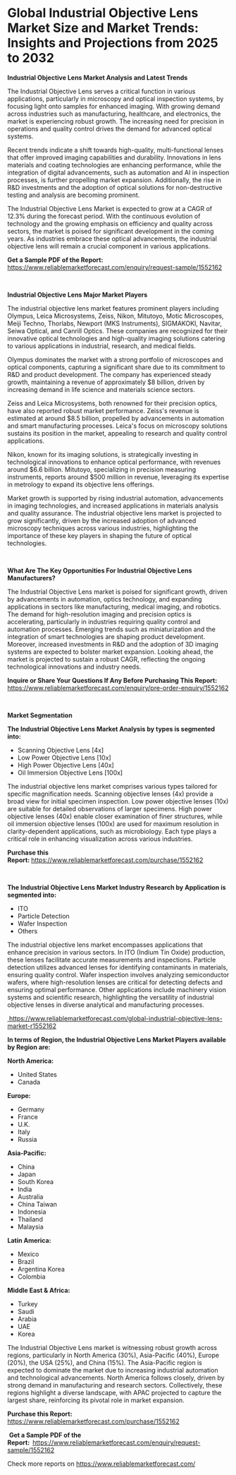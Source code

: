 <p><h1>Global Industrial Objective Lens Market Size and Market Trends: Insights and Projections from 2025 to 2032</h1></p><p><strong>Industrial Objective Lens Market Analysis and Latest Trends</strong></p>
<p><p>The Industrial Objective Lens serves a critical function in various applications, particularly in microscopy and optical inspection systems, by focusing light onto samples for enhanced imaging. With growing demand across industries such as manufacturing, healthcare, and electronics, the market is experiencing robust growth. The increasing need for precision in operations and quality control drives the demand for advanced optical systems.</p><p>Recent trends indicate a shift towards high-quality, multi-functional lenses that offer improved imaging capabilities and durability. Innovations in lens materials and coating technologies are enhancing performance, while the integration of digital advancements, such as automation and AI in inspection processes, is further propelling market expansion. Additionally, the rise in R&D investments and the adoption of optical solutions for non-destructive testing and analysis are becoming prominent.</p><p>The Industrial Objective Lens Market is expected to grow at a CAGR of 12.3% during the forecast period. With the continuous evolution of technology and the growing emphasis on efficiency and quality across sectors, the market is poised for significant development in the coming years. As industries embrace these optical advancements, the industrial objective lens will remain a crucial component in various applications.</p></p>
<p><strong>Get a Sample PDF of the Report:&nbsp;</strong> <a href="https://www.reliablemarketforecast.com/enquiry/request-sample/1552162?utm_campaign=2268&utm_medium=2&utm_source=Github&utm_content=ia&utm_term=09022025&utm_id=industrial-objective-lens">https://www.reliablemarketforecast.com/enquiry/request-sample/1552162</a></p>
<p>&nbsp;</p>
<p><strong>Industrial Objective Lens Major Market Players</strong></p>
<p><p>The industrial objective lens market features prominent players including Olympus, Leica Microsystems, Zeiss, Nikon, Mitutoyo, Motic Microscopes, Meiji Techno, Thorlabs, Newport (MKS Instruments), SIGMAKOKI, Navitar, Seiwa Optical, and Canrill Optics. These companies are recognized for their innovative optical technologies and high-quality imaging solutions catering to various applications in industrial, research, and medical fields.</p><p>Olympus dominates the market with a strong portfolio of microscopes and optical components, capturing a significant share due to its commitment to R&D and product development. The company has experienced steady growth, maintaining a revenue of approximately $8 billion, driven by increasing demand in life science and materials science sectors.</p><p>Zeiss and Leica Microsystems, both renowned for their precision optics, have also reported robust market performance. Zeiss's revenue is estimated at around $8.5 billion, propelled by advancements in automation and smart manufacturing processes. Leica's focus on microscopy solutions sustains its position in the market, appealing to research and quality control applications.</p><p>Nikon, known for its imaging solutions, is strategically investing in technological innovations to enhance optical performance, with revenues around $6.6 billion. Mitutoyo, specializing in precision measuring instruments, reports around $500 million in revenue, leveraging its expertise in metrology to expand its objective lens offerings.</p><p>Market growth is supported by rising industrial automation, advancements in imaging technologies, and increased applications in materials analysis and quality assurance. The industrial objective lens market is projected to grow significantly, driven by the increased adoption of advanced microscopy techniques across various industries, highlighting the importance of these key players in shaping the future of optical technologies.</p></p>
<p>&nbsp;</p>
<p><strong>What Are The Key Opportunities For Industrial Objective Lens Manufacturers?</strong></p>
<p><p>The Industrial Objective Lens market is poised for significant growth, driven by advancements in automation, optics technology, and expanding applications in sectors like manufacturing, medical imaging, and robotics. The demand for high-resolution imaging and precision optics is accelerating, particularly in industries requiring quality control and automation processes. Emerging trends such as miniaturization and the integration of smart technologies are shaping product development. Moreover, increased investments in R&D and the adoption of 3D imaging systems are expected to bolster market expansion. Looking ahead, the market is projected to sustain a robust CAGR, reflecting the ongoing technological innovations and industry needs.</p></p>
<p><strong>Inquire or Share Your Questions If Any Before Purchasing This Report:</strong> <a href="https://www.reliablemarketforecast.com/enquiry/pre-order-enquiry/1552162?utm_campaign=2268&utm_medium=2&utm_source=Github&utm_content=ia&utm_term=09022025&utm_id=industrial-objective-lens">https://www.reliablemarketforecast.com/enquiry/pre-order-enquiry/1552162</a></p>
<p>&nbsp;</p>
<p><strong>Market Segmentation</strong></p>
<p><strong>The Industrial Objective Lens Market Analysis by types is segmented into:</strong></p>
<p><ul><li>Scanning Objective Lens [4x]</li><li>Low Power Objective Lens [10x]</li><li>High Power Objective Lens [40x]</li><li>Oil Immersion Objective Lens [100x]</li></ul></p>
<p><p>The industrial objective lens market comprises various types tailored for specific magnification needs. Scanning objective lenses (4x) provide a broad view for initial specimen inspection. Low power objective lenses (10x) are suitable for detailed observations of larger specimens. High power objective lenses (40x) enable closer examination of finer structures, while oil immersion objective lenses (100x) are used for maximum resolution in clarity-dependent applications, such as microbiology. Each type plays a critical role in enhancing visualization across various industries.</p></p>
<p><strong>Purchase this Report:&nbsp;</strong><a href="https://www.reliablemarketforecast.com/purchase/1552162?utm_campaign=2268&utm_medium=2&utm_source=Github&utm_content=ia&utm_term=09022025&utm_id=industrial-objective-lens">https://www.reliablemarketforecast.com/purchase/1552162</a></p>
<p>&nbsp;</p>
<p><strong>The Industrial Objective Lens Market Industry Research by Application is segmented into:</strong></p>
<p><ul><li>ITO</li><li>Particle Detection</li><li>Wafer Inspection</li><li>Others</li></ul></p>
<p><p>The industrial objective lens market encompasses applications that enhance precision in various sectors. In ITO (Indium Tin Oxide) production, these lenses facilitate accurate measurements and inspections. Particle detection utilizes advanced lenses for identifying contaminants in materials, ensuring quality control. Wafer inspection involves analyzing semiconductor wafers, where high-resolution lenses are critical for detecting defects and ensuring optimal performance. Other applications include machinery vision systems and scientific research, highlighting the versatility of industrial objective lenses in diverse analytical and manufacturing processes.</p></p>
<p><a href="https://www.reliablemarketforecast.com/global-industrial-objective-lens-market-r1552162?utm_campaign=2268&utm_medium=2&utm_source=Github&utm_content=ia&utm_term=09022025&utm_id=industrial-objective-lens">&nbsp;https://www.reliablemarketforecast.com/global-industrial-objective-lens-market-r1552162</a></p>
<p><strong>In terms of Region, the Industrial Objective Lens Market Players available by Region are:</strong></p>
<p>
    <p> <strong> North America: </strong>
        <ul>
            <li>United States</li>
            <li>Canada</li>
        </ul>
        </p> 
    <p> <strong> Europe: </strong>
        <ul>
            <li>Germany</li>
            <li>France</li>
            <li>U.K.</li>
            <li>Italy</li>
            <li>Russia</li>
        </ul>
        </p> 
    <p> <strong> Asia-Pacific: </strong>
        <ul>
            <li>China</li>
            <li>Japan</li>
            <li>South Korea</li>
            <li>India</li>
            <li>Australia</li>
            <li>China Taiwan</li>
            <li>Indonesia</li>
            <li>Thailand</li>
            <li>Malaysia</li>
        </ul>
        </p> 
    <p> <strong> Latin America: </strong>
        <ul>
            <li>Mexico</li>
            <li>Brazil</li>
            <li>Argentina Korea</li>
            <li>Colombia</li>
        </ul>
        </p> 
    <p> <strong> Middle East & Africa: </strong>
        <ul>
            <li>Turkey</li>
            <li>Saudi</li>
            <li>Arabia</li>
            <li>UAE</li>
            <li>Korea</li>
        </ul>
    </p>
    </p>
<p><p>The Industrial Objective Lens market is witnessing robust growth across regions, particularly in North America (30%), Asia-Pacific (40%), Europe (20%), the USA (25%), and China (15%). The Asia-Pacific region is expected to dominate the market due to increasing industrial automation and technological advancements. North America follows closely, driven by strong demand in manufacturing and research sectors. Collectively, these regions highlight a diverse landscape, with APAC projected to capture the largest share, reinforcing its pivotal role in market expansion.</p></p>
<p><strong>Purchase this Report: </strong><a href="https://www.reliablemarketforecast.com/purchase/1552162?utm_campaign=2268&utm_medium=2&utm_source=Github&utm_content=ia&utm_term=09022025&utm_id=industrial-objective-lens">https://www.reliablemarketforecast.com/purchase/1552162</a></p>
<p>&nbsp;<strong>Get a Sample PDF of the Report:&nbsp;&nbsp;</strong><a href="https://www.reliablemarketforecast.com/enquiry/request-sample/1552162?utm_campaign=2268&utm_medium=2&utm_source=Github&utm_content=ia&utm_term=09022025&utm_id=industrial-objective-lens">https://www.reliablemarketforecast.com/enquiry/request-sample/1552162</a></p>
<p><strong></strong></p>
<p>Check more reports on <a href="https://www.reliablemarketforecast.com/?utm_campaign=2268&utm_medium=2&utm_source=Github&utm_content=ia&utm_term=09022025&utm_id=industrial-objective-lens">https://www.reliablemarketforecast.com/</a></p>